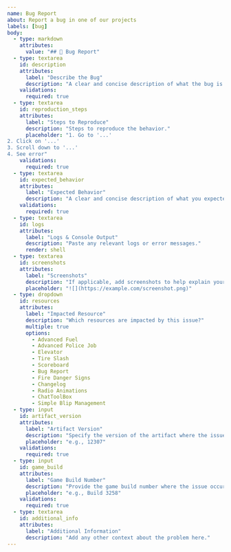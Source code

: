 ```yaml
---
name: Bug Report
about: Report a bug in one of our projects
labels: [bug]
body:
  - type: markdown
    attributes:
      value: "## 🐛 Bug Report"
  - type: textarea
    id: description
    attributes:
      label: "Describe the Bug"
      description: "A clear and concise description of what the bug is."
    validations:
      required: true
  - type: textarea
    id: reproduction_steps
    attributes:
      label: "Steps to Reproduce"
      description: "Steps to reproduce the behavior."
      placeholder: "1. Go to '...'
2. Click on '...'
3. Scroll down to '...'
4. See error"
    validations:
      required: true
  - type: textarea
    id: expected_behavior
    attributes:
      label: "Expected Behavior"
      description: "A clear and concise description of what you expected to happen."
    validations:
      required: true
  - type: textarea
    id: logs
    attributes:
      label: "Logs & Console Output"
      description: "Paste any relevant logs or error messages."
      render: shell
  - type: textarea
    id: screenshots
    attributes:
      label: "Screenshots"
      description: "If applicable, add screenshots to help explain your problem."
      placeholder: "![](https://example.com/screenshot.png)"
  - type: dropdown
    id: resources
    attributes:
      label: "Impacted Resource"
      description: "Which resources are impacted by this issue?"
      multiple: true
      options:
        - Advanced Fuel
        - Advanced Police Job
        - Elevator
        - Tire Slash
        - Scoreboard
        - Bug Report
        - Fire Danger Signs
        - Changelog
        - Radio Animations
        - ChatToolBox
        - Simple Blip Management
  - type: input
    id: artifact_version
    attributes:
      label: "Artifact Version"
      description: "Specify the version of the artifact where the issue was found."
      placeholder: "e.g., 12307"
    validations:
      required: true
  - type: input
    id: game_build
    attributes:
      label: "Game Build Number"
      description: "Provide the game build number where the issue occurs."
      placeholder: "e.g., Build 3258"
    validations:
      required: true
  - type: textarea
    id: additional_info
    attributes:
      label: "Additional Information"
      description: "Add any other context about the problem here."
---
```

